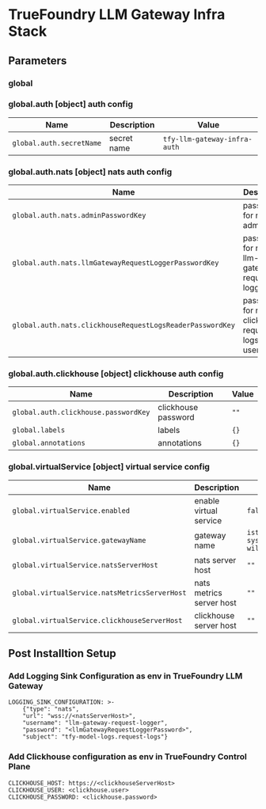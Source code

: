 # TrueFoundry LLM Gateway Infra Stack

## Parameters

### global


### global.auth [object] auth config

| Name                     | Description | Value                        |
| ------------------------ | ----------- | ---------------------------- |
| `global.auth.secretName` | secret name | `tfy-llm-gateway-infra-auth` |

### global.auth.nats [object] nats auth config

| Name                                                      | Description                                           | Value                                          |
| --------------------------------------------------------- | ----------------------------------------------------- | ---------------------------------------------- |
| `global.auth.nats.adminPasswordKey`                       | password for nats admin user                          | `NATS_ADMIN_PASSWORD`                          |
| `global.auth.nats.llmGatewayRequestLoggerPasswordKey`     | password for nats llm-gateway-request-logger user     | `NATS_LLM_GATEWAY_REQUEST_LOGGER_PASSWORD`     |
| `global.auth.nats.clickhouseRequestLogsReaderPasswordKey` | password for nats clickhouse-request-logs-reader user | `NATS_CLICKHOUSE_REQUEST_LOGS_READER_PASSWORD` |

### global.auth.clickhouse [object] clickhouse auth config

| Name                                 | Description         | Value |
| ------------------------------------ | ------------------- | ----- |
| `global.auth.clickhouse.passwordKey` | clickhouse password | `""`  |
| `global.labels`                      | labels              | `{}`  |
| `global.annotations`                 | annotations         | `{}`  |

### global.virtualService [object] virtual service config

| Name                                          | Description              | Value                       |
| --------------------------------------------- | ------------------------ | --------------------------- |
| `global.virtualService.enabled`               | enable virtual service   | `false`                     |
| `global.virtualService.gatewayName`           | gateway name             | `istio-system/tfy-wildcard` |
| `global.virtualService.natsServerHost`        | nats server host         | `""`                        |
| `global.virtualService.natsMetricsServerHost` | nats metrics server host | `""`                        |
| `global.virtualService.clickhouseServerHost`  | clickhouse server host   | `""`                        |

## Post Installtion Setup
### Add Logging Sink Configuration as env in TrueFoundry LLM Gateway

```
LOGGING_SINK_CONFIGURATION: >-
    {"type": "nats", 
    "url": "wss://<natsServerHost>", 
    "username": "llm-gateway-request-logger", 
    "password": "<llmGatewayRequestLoggerPassword>", 
    "subject": "tfy-model-logs.request-logs"}
```

### Add Clickhouse configuration as env in TrueFoundry Control Plane

```
CLICKHOUSE_HOST: https://<clickhouseServerHost>
CLICKHOUSE_USER: <clickhouse.user>
CLICKHOUSE_PASSWORD: <clickhouse.password>
```